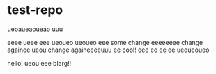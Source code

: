 # test-repo

ueoaueaoueao
uuu

eeee
ueee
eee
ueoueo
ueoueo
eee
some change
eeeeeeee
change againee
ueou
change againeeeeuuu
ee
cool!
eee
ee
ee
ee
ueoueoueo

hello!
ueou
eee
blarg!!
